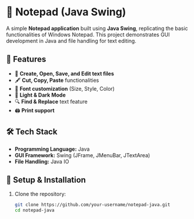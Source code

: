 # 📝 Notepad (Java Swing)  

A simple **Notepad application** built using **Java Swing**, replicating the basic functionalities of Windows Notepad. This project demonstrates GUI development in Java and file handling for text editing.  

## 🚀 Features  
- 📄 **Create, Open, Save, and Edit text files**  
- 🖋️ **Cut, Copy, Paste** functionalities  
- 🎨 **Font customization** (Size, Style, Color)  
- 🌙 **Light & Dark Mode**  
- 🔍 **Find & Replace** text feature  
- 🖨️ **Print support**  

## 🛠️ Tech Stack  
- **Programming Language:** Java  
- **GUI Framework:** Swing (JFrame, JMenuBar, JTextArea)  
- **File Handling:** Java IO  

## 📌 Setup & Installation  
1. Clone the repository:  
   ```sh
   git clone https://github.com/your-username/notepad-java.git  
   cd notepad-java  
